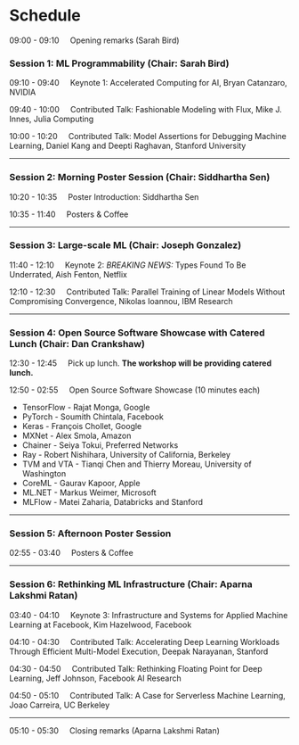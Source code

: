 # Schedule 

09:00 - 09:10 &nbsp;&nbsp;&nbsp;    Opening remarks (Sarah Bird)

### Session 1: ML Programmability (Chair: Sarah Bird)

09:10 - 09:40 &nbsp;&nbsp;&nbsp;     Keynote 1: Accelerated Computing for AI, Bryan Catanzaro, NVIDIA

09:40 - 10:00 &nbsp;&nbsp;&nbsp;     Contributed Talk: Fashionable Modeling with Flux, Mike J. Innes, Julia Computing

10:00 - 10:20 &nbsp;&nbsp;&nbsp;     Contributed Talk: Model Assertions for Debugging Machine Learning, Daniel Kang and Deepti Raghavan, Stanford University

---

### Session 2: Morning Poster Session (Chair: Siddhartha Sen)

10:20 - 10:35 &nbsp;&nbsp;&nbsp;    Poster Introduction: Siddhartha Sen

10:35 - 11:40 &nbsp;&nbsp;&nbsp;    Posters & Coffee

---

### Session 3: Large-scale ML (Chair: Joseph Gonzalez)

11:40 - 12:10 &nbsp;&nbsp;&nbsp;    Keynote 2: *BREAKING NEWS:* Types Found To Be Underrated,  Aish Fenton, Netflix

12:10 - 12:30 &nbsp;&nbsp;&nbsp;    Contributed Talk: Parallel Training of Linear Models Without Compromising Convergence, Nikolas Ioannou, IBM Research

---

### Session 4: Open Source Software Showcase with Catered Lunch (Chair: Dan Crankshaw)

12:30 - 12:45 &nbsp;&nbsp;&nbsp;    Pick up lunch. **The workshop will be providing catered lunch.**

12:50 - 02:55 &nbsp;&nbsp;&nbsp; Open Source Software Showcase (10 minutes each)
  + TensorFlow - Rajat Monga, Google
  + PyTorch - Soumith Chintala, Facebook
  + Keras - François Chollet, Google
  + MXNet - Alex Smola, Amazon
  + Chainer - Seiya Tokui, Preferred Networks
  + Ray - Robert Nishihara, University of California, Berkeley
  + TVM and VTA - Tianqi Chen and Thierry Moreau, University of Washington
  + CoreML - Gaurav Kapoor, Apple
  + ML.NET - Markus Weimer, Microsoft
  + MLFlow - Matei Zaharia, Databricks and Stanford

---

### Session 5: Afternoon Poster Session

02:55 - 03:40 &nbsp;&nbsp;&nbsp;    Posters & Coffee

---

### Session 6: Rethinking ML Infrastructure (Chair: Aparna Lakshmi Ratan)

03:40 - 04:10 &nbsp;&nbsp;&nbsp;    Keynote 3: Infrastructure and Systems for Applied Machine Learning at Facebook, Kim Hazelwood, Facebook

04:10 - 04:30 &nbsp;&nbsp;&nbsp;    Contributed Talk: Accelerating Deep Learning Workloads Through Efficient Multi-Model Execution, Deepak Narayanan, Stanford

04:30 - 04:50 &nbsp;&nbsp;&nbsp;    Contributed Talk: Rethinking Floating Point for Deep Learning, Jeff Johnson, Facebook AI Research

04:50 - 05:10 &nbsp;&nbsp;&nbsp;    Contributed Talk: A Case for Serverless Machine Learning, Joao Carreira, UC Berkeley

---

05:10 - 05:30 &nbsp;&nbsp;&nbsp;    Closing remarks (Aparna Lakshmi Ratan)
